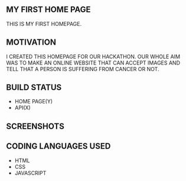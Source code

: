 ## MY FIRST HOME PAGE
THIS IS MY FIRST HOMEPAGE.
## MOTIVATION
I CREATED THIS HOMEPAGE FOR OUR HACKATHON. OUR WHOLE AIM WAS TO MAKE AN ONLINE WEBSITE THAT CAN ACCEPT IMAGES AND TELL THAT A PERSON IS SUFFERING FROM CANCER OR NOT.
## BUILD STATUS
- HOME PAGE(Y)
- API(X)
## SCREENSHOTS

## CODING LANGUAGES USED
- HTML
- CSS
- JAVASCRIPT
